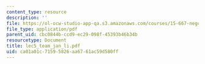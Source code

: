 ```yaml
---
content_type: resource
description: ''
file: https://ol-ocw-studio-app-qa.s3.amazonaws.com/courses/15-667-negotiation-and-conflict-management-spring-2001/ca01a01c71595826aa6761ac59d580ff_lec5_team_jan_li.pdf
file_type: application/pdf
parent_uid: cbc0844b-ccd9-ec29-098f-45393b46b34b
resourcetype: Document
title: lec5_team_jan_li.pdf
uid: ca01a01c-7159-5826-aa67-61ac59d580ff
---
```

